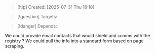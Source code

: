
>[!tip] Created: [2025-07-31 Thu 16:18]

>[!question] Targets: 

>[!danger] Depends: 

We could provide email contacts that would shield and comms with the registry ?
We could pull the info into a standard form based on page scraping.
